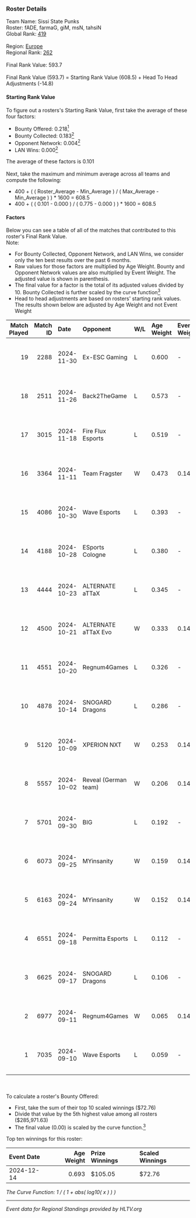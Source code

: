 ### Roster Details<br />
Team Name: Sissi State Punks<br />
Roster: fADE, farmaG, giM, msN, tahsiN<br />
Global Rank: [419](../../standings_global_2025_02_28.md)<br />
<br />
Region: [Europe]( ../../standings_europe_2025_02_28.md)<br />
Regional Rank: [262]( ../../standings_europe_2025_02_28.md)<br />
<br />
Final Rank Value:  593.7<br />
<br />
Final Rank Value (593.7) = Starting Rank Value (608.5) + Head To Head Adjustments (-14.8)<br />

#### Starting Rank Value<br />
To figure out a rosters's Starting Rank Value, first take the average of these four factors:<br />
- Bounty Offered: 0.218[<sup>1</sup>](#table2)
- Bounty Collected: 0.183[<sup>2</sup>](#table1)
- Opponent Network: 0.004[<sup>2</sup>](#table1)
- LAN Wins: 0.000[<sup>2</sup>](#table1)

The average of these factors is 0.101<br />
<br />
Next, take the maximum and minimum average across all teams and compute the following:<br />
- 400 + ( ( Roster_Average - Min_Average ) / ( Max_Average - Min_Average ) ) * 1600 = 608.5
- 400 + ( ( 0.101 - 0.000 ) / ( 0.775 - 0.000 ) ) * 1600 = 608.5


#### Factors<br />
Below you can see a table of all of the matches that contributed to this roster's Final Rank Value.<br />
Note:<br />

- For Bounty Collected, Opponent Network, and LAN Wins, we consider only the ten best results over the past 6 months.
- Raw values for those factors are multiplied by Age Weight. Bounty and Opponent Network values are also multiplied by Event Weight. The adjusted value is shown in parenthesis.
- The final value for a factor is the total of its adjusted values divided by 10. Bounty Collected is further scaled by the curve function[<sup>3</sup>](#curveFunction)
- Head to head adjustments are based on rosters' starting rank values. The results shown below are adjusted by Age Weight and not Event Weight
<span id="table1"></span><br />


| Match Played | Match ID | Date       | Opponent             | W/L | Age Weight | Event Weight | Bounty Collected | Opponent Network | LAN Wins  | H2H Adj. | Roster                           |
| -: | -: | :- | :- | :- | :- | :- | :- | :- | :- | -: | :- |
|           19 |     2288 | 2024-11-30 | Ex-ESC Gaming        | L   | 0.600      | -            | -                | -                | -         |    -7.51 | fADE, farmaG, giM, msN, tahsiN   |
|           18 |     2511 | 2024-11-26 | Back2TheGame         | L   | 0.573      | -            | -                | -                | -         |    -5.53 | fADE, farmaG, giM, msN, tahsiN   |
|           17 |     3015 | 2024-11-18 | Fire Flux Esports    | L   | 0.519      | -            | -                | -                | -         |    -1.71 | fADE, farmaG, giM, msN, tahsiN   |
|           16 |     3364 | 2024-11-11 | Team Fragster        | W   | 0.473      | 0.143        | 0.000 (0.000)    | 0.109 (0.007)    | 0 (0.000) |     7.85 | fADE, farmaG, giM, msN, tahsiN   |
|           15 |     4086 | 2024-10-30 | Wave Esports         | L   | 0.393      | -            | -                | -                | -         |    -5.44 | fADE, farmaG, giM, tahsiN, Yoshi |
|           14 |     4188 | 2024-10-28 | ESports Cologne      | L   | 0.380      | -            | -                | -                | -         |    -8.24 | fADE, farmaG, giM, tahsiN, Yoshi |
|           13 |     4444 | 2024-10-23 | ALTERNATE aTTaX      | L   | 0.345      | -            | -                | -                | -         |    -1.33 | fADE, farmaG, giM, tahsiN, Yoshi |
|           12 |     4500 | 2024-10-21 | ALTERNATE aTTaX Evo  | W   | 0.333      | 0.143        | 0.001 (0.000)    | 0.200 (0.010)    | 0 (0.000) |     5.43 | farmaG, giM, N0R1, tahsiN, Yoshi |
|           11 |     4551 | 2024-10-20 | Regnum4Games         | L   | 0.326      | -            | -                | -                | -         |    -4.89 | farmaG, giM, N0R1, tahsiN, Yoshi |
|           10 |     4878 | 2024-10-14 | SNOGARD Dragons      | L   | 0.286      | -            | -                | -                | -         |    -4.71 | fADE, farmaG, giM, tahsiN, Yoshi |
|            9 |     5120 | 2024-10-09 | XPERION NXT          | W   | 0.253      | 0.143        | 0.002 (0.000)    | 0.186 (0.007)    | 0 (0.000) |     4.48 | fADE, farmaG, giM, tahsiN, Yoshi |
|            8 |     5557 | 2024-10-02 | Reveal (German team) | W   | 0.206      | 0.143        | 0.001 (0.000)    | 0.209 (0.006)    | 0 (0.000) |     3.53 | fADE, farmaG, giM, N0R1, Yoshi   |
|            7 |     5701 | 2024-09-30 | BIG                  | L   | 0.192      | -            | -                | -                | -         |    -0.05 | fADE, farmaG, giM, tahsiN, Yoshi |
|            6 |     6073 | 2024-09-25 | MYinsanity           | W   | 0.159      | 0.143        | 0.003 (0.000)    | 0.094 (0.002)    | 0 (0.000) |     2.92 | fADE, farmaG, giM, tahsiN, Yoshi |
|            5 |     6163 | 2024-09-24 | MYinsanity           | W   | 0.152      | 0.143        | 0.003 (0.000)    | 0.094 (0.002)    | 0 (0.000) |     2.83 | farmaG, giM, N0R1, tahsiN, Yoshi |
|            4 |     6551 | 2024-09-18 | Permitta Esports     | L   | 0.112      | -            | -                | -                | -         |    -0.97 | fADE, farmaG, giM, tahsiN, Yoshi |
|            3 |     6625 | 2024-09-17 | SNOGARD Dragons      | L   | 0.106      | -            | -                | -                | -         |    -1.69 | farmaG, giM, N0R1, tahsiN, Yoshi |
|            2 |     6977 | 2024-09-11 | Regnum4Games         | W   | 0.065      | 0.143        | 0.003 (0.000)    | 0.125 (0.001)    | 0 (0.000) |     1.13 | fADE, farmaG, giM, tahsiN, Yoshi |
|            1 |     7035 | 2024-09-10 | Wave Esports         | L   | 0.059      | -            | -                | -                | -         |    -0.85 | farmaG, giM, N0R1, tahsiN, Yoshi |

<br />
<span id="table2"></span><br />
To calculate a roster's Bounty Offered:<br />

- First, take the sum of their top 10 scaled winnings ($72.76)
- Divide that value by the 5th highest value among all rosters ($285,971.63)
- The final value (0.00) is scaled by the curve function.[<sup>3</sup>](#curveFunction)

Top ten winnings for this roster:<br />

| Event Date | Age Weight | Prize Winnings | Scaled Winnings |
| :- | -: | :- | :- |
| 2024-12-14 |      0.693 | $105.05        | $72.76          |


<span id="curveFunction"></span>_The Curve Function: 1 / ( 1 + abs( log10( x ) ) )_<br />

---
_Event data for Regional Standings provided by HLTV.org_<br />

